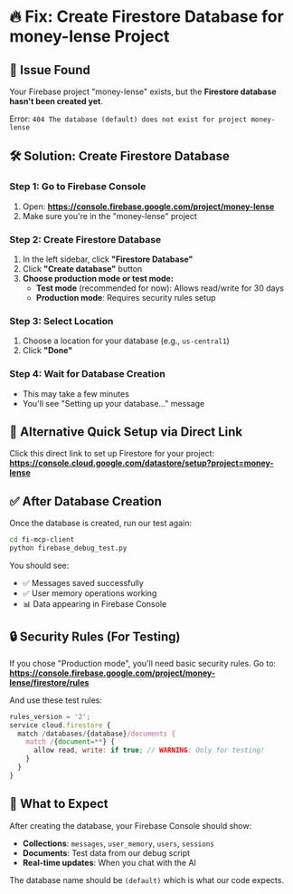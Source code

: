 # 🔥 Fix: Create Firestore Database for money-lense Project

## 🚨 Issue Found
Your Firebase project "money-lense" exists, but the **Firestore database hasn't been created yet**.

Error: `404 The database (default) does not exist for project money-lense`

## 🛠️ Solution: Create Firestore Database

### Step 1: Go to Firebase Console
1. Open: **https://console.firebase.google.com/project/money-lense**
2. Make sure you're in the "money-lense" project

### Step 2: Create Firestore Database
1. In the left sidebar, click **"Firestore Database"**
2. Click **"Create database"** button
3. **Choose production mode or test mode:**
   - **Test mode** (recommended for now): Allows read/write for 30 days
   - **Production mode**: Requires security rules setup

### Step 3: Select Location
1. Choose a location for your database (e.g., `us-central1`)
2. Click **"Done"**

### Step 4: Wait for Database Creation
- This may take a few minutes
- You'll see "Setting up your database..." message

## 🔧 Alternative Quick Setup via Direct Link

Click this direct link to set up Firestore for your project:
**https://console.cloud.google.com/datastore/setup?project=money-lense**

## ✅ After Database Creation

Once the database is created, run our test again:

```bash
cd fi-mcp-client
python firebase_debug_test.py
```

You should see:
- ✅ Messages saved successfully
- ✅ User memory operations working
- 📊 Data appearing in Firebase Console

## 🔒 Security Rules (For Testing)

If you chose "Production mode", you'll need basic security rules. Go to:
**https://console.firebase.google.com/project/money-lense/firestore/rules**

And use these test rules:
```javascript
rules_version = '2';
service cloud.firestore {
  match /databases/{database}/documents {
    match /{document=**} {
      allow read, write: if true; // WARNING: Only for testing!
    }
  }
}
```

## 🎯 What to Expect

After creating the database, your Firebase Console should show:
- **Collections**: `messages`, `user_memory`, `users`, `sessions`
- **Documents**: Test data from our debug script
- **Real-time updates**: When you chat with the AI

The database name should be `(default)` which is what our code expects.
